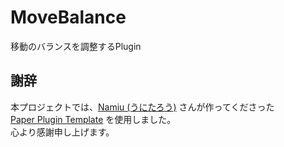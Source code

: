 # MoveBalance

移動のバランスを調整するPlugin

## 謝辞

本プロジェクトでは、[Namiu (うにたろう)](https://github.com/NamiUni) さんが作ってくださった\
[Paper Plugin Template](https://github.com/CraftersLife-Dev/paper-plugin-template) を使用しました。  
心より感謝申し上げます。